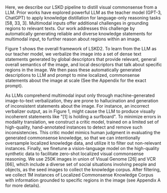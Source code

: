 Here, we describe our LSKD pipeline to distill visual commonsense from a LLM. Prior works have
explored powerful LLM as the teacher model (GPT-3, ChatGPT) to apply knowledge distillation for
language-only reasoning tasks [58, 33, 3]. Multimodal inputs offer additional challenges in grounding
regions to relevant texts. Our work addresses this challenge by automatically generating reliable and
diverse knowledge statements for multimodal input, to further reason about regions within an image.




Figure 1 shows the overall framework of LSKD2. To learn from the LLM as our teacher model, we
verbalize the image into a set of dense text statements generated by global descriptors that provide
relevant, general overall semantics of the image, and local descriptors that talk about specific regions
in the image. We then pass these automatically generated descriptions to LLM and prompt to mine
localized, commonsense statements about the image at scale (See the Appendix for the exact prompt).




As LLMs comprehend multimodal input only through machine-generated image-to-text verbalization,
they are prone to hallucination and generation of inconsistent statements about the image. For
instance, an incorrect verbalizer output, as in Figure 1, might cause the LLM to produce visually
incoherent statements like "[1] is holding a surfboard". To minimize errors in modality translation,
we construct a critic model, trained on a limited set of high-quality, hand-annotated instances to
detect and remove such inconsistencies. This critic model mimics human judgment in evaluating the
generated commonsense knowledge, so that we can intentionally oversample localized knowledge
data, and utilize it to filter out non-relevant instances. Finally, we finetune a vision-language model
on the high-quality synthetic data to facilitate zero-shot localized visual commonsense reasoning.
We use 250K images in union of Visual Genome [26] and VCR [66], which include a diverse
set of social situations involving people and objects, as the seed images to collect the knowledge
corpus. After filtering, we collect 1M instances of Localized Commonsense Knowledge Corpus with
information grounded to specific regions in the image (see Appendix A for more details).
